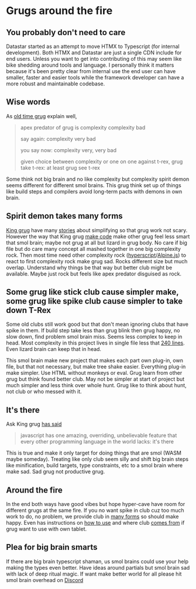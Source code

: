 # Grugs around the fire

## You probably don't need to care

Datastar started as an attempt to move HTMX to Typescript (for internal development). Both HTMX and Datastar are just a single CDN include for end users. Unless you want to get into contributing of this may seem like bike shedding around tools and language. I personally think it matters because it's been pretty clear from internal use the end user can have smaller, faster and easier tools while the framework developer can have a more robust and maintainable codebase.

## Wise words

As [old time grug](https://grugbrain.dev/) explain well,

> apex predator of grug is complexity
> complexity bad
>
> say again:
> complexity very bad
>
> you say now:
> complexity very, very bad
>
> given choice between complexity or one on one against t-rex, grug take t-rex: at least grug see t-rex

Some think not big brain and no like complexity but complexity spirit demon seems different for different smol brains. This grug think set up of things like build steps and compilers avoid long-term pacts with demons in own brain.

## Spirit demon takes many forms

[King grug](https://bigsky.software/cv/) have many [stories](https://htmx.org/essays/) about simplifying so that grug work not scary. However the way that King grug [make code](https://github.com/bigskysoftware/htmx/blob/master/src/htmx.js) make other grug feel less smart that smol brain; maybe not grug at all but lizard in grug body. No care if big file but do care many concept all mashed together in one big complexity rock. Then most time need other complexity rock ([hyperscript](https://hyperscript.org/)/[Alpine.js](https://alpinejs.dev/)) to react to first complexity rock make grug sad. Rocks different size but much overlap. Understand why things be that way but better club might be available. Maybe just rock but feels like apex predator disguised as rock.

## Some grug like stick club cause simpler make, some grug like spike club cause simpler to take down T-Rex

Some old clubs still work good but that don't mean ignoring clubs that have spike in them. If build step take less than grug blink then grug happy, no slow down, find problem smol brain miss. Seems less complex to keep in head. Most complexity in this project lives in single file less that [240 lines](https://github.com/starfederation/datastar/blob/main/code/ts/library/src/engine/engine.ts#L245-L472). Even lizard brain can keep that in head.

This smol brain make new project that makes each part own plug-in, own file, but that not necessary, but make tree shake easier. Everything plug-in make simpler. Use HTML without monkeys or eval. Grug learn from other grug but think found better club. May not be simpler at start of project but much simpler and less think over whole hunt. Grug like to think about hunt, not club or who messed with it.

## It's there

Ask King grug [has said](https://discord.com/channels/725789699527933952/974086000307499028/1149771130798878790)

> javascript has one amazing, overriding, unbelievable feature that every other programming language in the world lacks: it's there

This is true and make it only target for doing things that are smol (WASM maybe someday). Treating like only club seem silly and shift big brain steps like minification, build targets, type constraints, etc to a smol brain where make sad. Sad grug not productive grug.

## Around the fire

In the end both ways have good vibes but hope hyper-cave have room for different grugs at the same fire. If you no want spike in club cuz too much work to do, no problem, we provide club in [many forms](https://vitejs.dev/config/build-options.html#build-target) so should make happy. Even has instructions on [how to use](https://www.typescriptlang.org/docs/handbook/declaration-files/templates/module-d-ts.html) and where club [comes from](https://firefox-source-docs.mozilla.org/devtools-user/debugger/how_to/use_a_source_map/index.html) if grug want to use with own tablet.

## Plea for big brain smarts

If there are big brain typescript shaman, us smol brains could use your help making the types even better. Have ideas around partials but smol brain sad with lack of deep ritual magic. If want make better world for all please hit smol brain overhead on [Discord](https://discord.com/channels/1035247242887561326/1149367785374359613)
